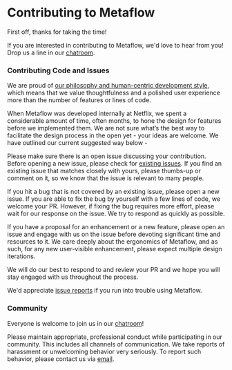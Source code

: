 # Contributing to Metaflow

First off, thanks for taking the time!

If you are interested in contributing to Metaflow, we'd love to hear from you! Drop us a line in our [chatroom](http://chat.metaflow.org/).

### Contributing Code and Issues

We are proud of [our philosophy and human-centric development style](https://docs.metaflow.org/introduction/what-is-metaflow#the-philosophy-of-metaflow), which means that we value thoughtfulness and a polished user experience more than the number of features or lines of code. 

When Metaflow was developed internally at Netflix, we spent a considerable amount of time, often months, to hone the design for features before we implemented them. We are not sure what’s the best way to facilitate the design process in the open yet - your ideas are welcome. We have outlined our current suggested way below -

Please make sure there is an open issue discussing your contribution. Before opening a new issue, please check for [existing issues](https://github.com/Netflix/metaflow/issues?q=is%3Aissue). If you find an existing issue that matches closely with yours, please thumbs-up or comment on it, so we know that the issue is relevant to many people.

If you hit a bug that is not covered by an existing issue, please open a new issue. If you are able to fix the bug by yourself with a few lines of code, we welcome your PR. However, if fixing the bug requires more effort, please wait for our response on the issue. We try to respond as quickly as possible.

If you have a proposal for an enhancement or a new feature, please open an issue and engage with us on the issue before devoting significant time and resources to it. We care deeply about the ergonomics of Metaflow, and as such, for any new user-visible enhancement, please expect multiple design iterations. 

We will do our best to respond to and review your PR and we hope you will stay engaged with us throughout the process.

We'd appreciate [issue reports](https://github.com/Netflix/metaflow/issues) if you run into trouble using Metaflow.

### Community

Everyone is welcome to join us in our [chatroom](http://chat.metaflow.org/)!

Please maintain appropriate, professional conduct while participating in our community. This includes all channels of communication. We take reports of harassment or unwelcoming behavior very seriously. To report such behavior, please contact us via [email](mailto:help@metaflow.org).

